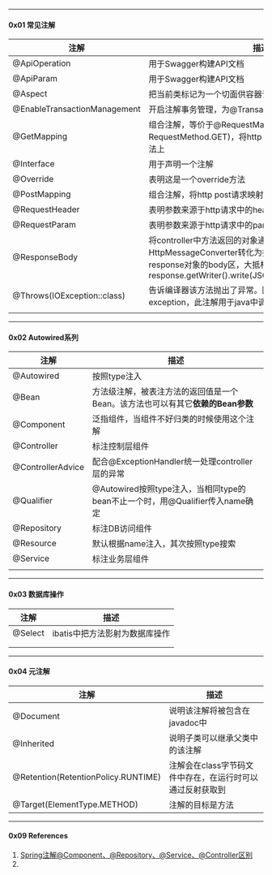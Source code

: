 



---

#### 0x01 常见注解



| 注解                        | 描述 |
| --------------------------- | ---- |
| @ApiOperation | 用于Swagger构建API文档 |
| @ApiParam | 用于Swagger构建API文档 |
| @Aspect | 把当前类标记为一个切面供容器读取 |
| @EnableTransactionManagement | 开启注解事务管理，为@Transactional做准备 |
| @GetMapping | 组合注解，等价于@RequestMapping(method = RequestMethod.GET)，将http get请求映射到特定的处理方法上 |
| @Interface                        | 用于声明一个注解                                             |
| @Override                    | 表明这是一个override方法                                    |
| @PostMapping | 组合注解，将http post请求映射到特定的处理方法上 |
| @RequestHeader | 表明参数来源于http请求中的header部分 |
| @RequestParam | 表明参数来源于http请求中的param部分 |
| @ResponseBody | 将controller中方法返回的对象通过系统配置的HttpMessageConverter转化为指定格式之后，写入到response对象的body区，大抵相当于： response.getWriter().write(JSON.toJSON(user).toString()); |
| @Throws(IOException::class)  | 告诉编译器该方法抛出了异常。因为kotlin中没有checked exception，此注解用于java中调用此方法因编译出错 |
|                              |                                                              |



----

#### 0x02 Autowired系列



| 注解              | 描述                                                         |
| ----------------- | ------------------------------------------------------------ |
| @Autowired        | 按照type注入                                                 |
| @Bean             | 方法级注解，被表注方法的返回值是一个Bean。该方法也可以有其它**依赖的Bean参数** |
| @Component        | 泛指组件，当组件不好归类的时候使用这个注解                   |
| @Controller       | 标注控制层组件                                               |
| @ControllerAdvice | 配合@ExceptionHandler统一处理controller层的异常              |
| @Qualifier        | @Autowired按照type注入，当相同type的bean不止一个时，用@Qualifier传入name确定 |
| @Repository       | 标注DB访问组件                                               |
| @Resource         | 默认根据name注入，其次按照type搜索                           |
| @Service          | 标注业务层组件                                               |
|                   |                                                              |



---

#### 0x03 数据库操作

| 注解    | 描述                           |
| ------- | ------------------------------ |
| @Select | ibatis中把方法影射为数据库操作 |
|         |                                |
|         |                                |



---

#### 0x04 元注解



| 注解                                | 描述                                                      |
| ----------------------------------- | --------------------------------------------------------- |
| @Document                           | 说明该注解将被包含在javadoc中                             |
| @Inherited                          | 说明子类可以继承父类中的该注解                            |
| @Retention(RetentionPolicy.RUNTIME) | 注解会在class字节码文件中存在，在运行时可以通过反射获取到 |
| @Target(ElementType.METHOD)         | 注解的目标是方法                                          |



----

#### 0x09 References

1. [Spring注解@Component、@Repository、@Service、@Controller区别](https://blog.csdn.net/zhang854429783/article/details/6785574)
2. 







